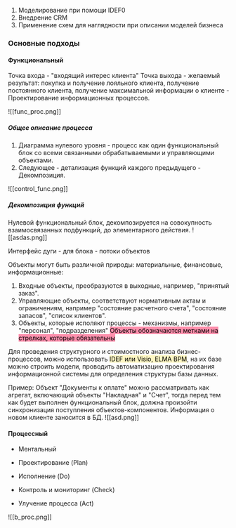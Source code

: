 1. Моделирование при помощи IDEF0
2. Внедрение CRM
3. Применение схем для наглядности при описании моделей бизнеса

### Основные подходы
#### Функциональный
Точка входа - "входящий интерес клиента"
Точка выхода - желаемый результат: покупка и получение лояльного клиента, получение постоянного клиента, получение максимальной информации о клиенте - Проектирование информационных процессов.

![[func_proc.png]]
##### Общее описание процесса
1. Диаграмма нулевого уровня - процесс как один функциональный блок со всеми связанными обрабатываемыми и управляющими объектами.
2. Следующее - детализация функций каждого предыдущего - Декомпозиция.

![[control_func.png]]

##### Декомпозиция функций
Нулевой функциональный блок, декомпозируется на совокупность взаимосвязанных подфункций, до элементарного действия.
![[asdas.png]]

Интерфейс дуги - для блока - потоки объектов

Объекты могут быть различной природы: материальные, финансовые, информационные:
1. Входные объекты, преобразуются в выходные, например, "принятый заказ".
2. Управляющие объекты, соответствуют нормативным актам и ограничениям, например "состояние расчетного счета", "состояние запасов", "список клиентов".
3. Объекты, которые исполяют процессы - механизмы, например "персонал", "подразделения"
<mark style="background: #FF5582A6;">Объекты обозначаются метками на стрелках, которые обязательны</mark>


Для проведения структурного и стоимостного анализа бизнес-процессов, можно использовать <mark style="background: #FFF3A3A6;">IDEF или Visio, ELMA BPM</mark>, на их базе можно строить модели, проводить автоматизацию проектирования информационной системы для определения структуры базы данных.

Пример:
Объект "Документы к оплате" можно рассматривать как агрегат, включающий объекты "Накладная" и "Счет", тогда перед тем как будет выполнен функциональный блок, должна произойти синхронизация поступления объектов-компонентов. Информация о новом клиенте заносится в БД.
![[asd.png]]

#### Процессный
- Ментальный


- Проектирование (Plan)
- Исполнение (Do)
- Контроль и мониторинг (Check)
- Улучение процесса (Act)

![[b_proc.png]]